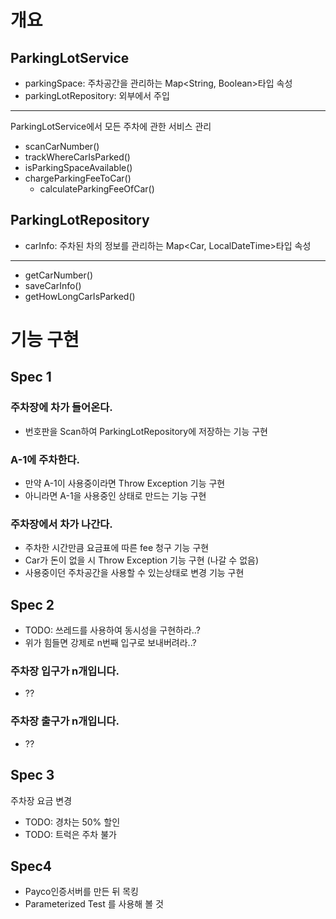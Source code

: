 # 개요

## ParkingLotService

- parkingSpace: 주차공간을 관리하는 Map<String, Boolean>타입 속성
- parkingLotRepository: 외부에서 주입

---

ParkingLotService에서 모든 주차에 관한 서비스 관리

- scanCarNumber()
- trackWhereCarIsParked()
- isParkingSpaceAvailable()
- chargeParkingFeeToCar()
  - calculateParkingFeeOfCar()

## ParkingLotRepository

- carInfo: 주차된 차의 정보를 관리하는 Map<Car, LocalDateTime>타입 속성
---

- getCarNumber()
- saveCarInfo()
- getHowLongCarIsParked()


# 기능 구현

## Spec 1

### 주차장에 차가 들어온다.
  - 번호판을 Scan하여 ParkingLotRepository에 저장하는 기능 구현
### A-1에 주차한다.
  - 만약 A-1이 사용중이라면 Throw Exception 기능 구현
  - 아니라면 A-1을 사용중인 상태로 만드는 기능 구현
### 주차장에서 차가 나간다.
  - 주차한 시간만큼 요금표에 따른 fee 청구 기능 구현
  - Car가 돈이 없을 시 Throw Exception 기능 구현 (나갈 수 없음)
  - 사용중이던 주차공간을 사용할 수 있는상태로 변경 기능 구현

## Spec 2

- TODO: 쓰레드를 사용하여 동시성을 구현하라..?
- 위가 힘들면 강제로 n번째 입구로 보내버려라..?

### 주차장 입구가 n개입니다.
- ??

### 주차장 출구가 n개입니다.
- ??


## Spec 3

주차장 요금 변경
- TODO: 경차는 50% 할인
- TODO: 트럭은 주차 불가


## Spec4

- Payco인증서버를 만든 뒤 목킹
- Parameterized Test 를 사용해 볼 것
